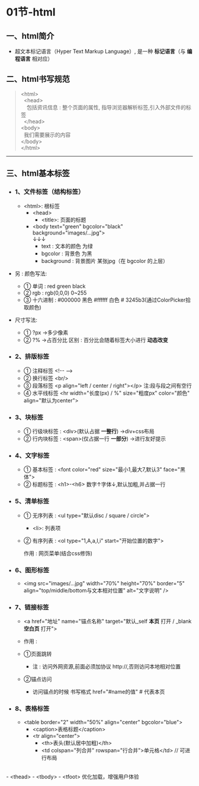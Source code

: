 # 01节-html

## 一、html简介

- 超文本标记语言（Hyper Text Markup Language）, 是一种 **标记语言**（与 **编程语言** 相对应）

## 二、html书写规范

> &lt;html&gt;<br>
> &nbsp;&nbsp;&lt;head&gt;<br>
> &nbsp;&nbsp;&nbsp;&nbsp;包括资讯信息 : 整个页面的属性, 指导浏览器解析标签,引入外部文件的标签<br>
> &nbsp;&nbsp;&lt;/head&gt;<br>
> &lt;body&gt;<br>
>	&nbsp;&nbsp;我们需要展示的内容<br>
>	&lt;/body&gt;<br>
> &lt;/html&gt;

---

## 三、html基本标签

- ### 1、文件标签（结构标签）
  - &lt;html&gt;: 根标签
    - &lt;head&gt;
      - &lt;title&gt;: 页面的标题<br>
    - &lt;body text="green" bgcolor="black" background="images/...jpg"&gt;<br>
		↓↓↓<br>
      - text : 文本的颜色  为绿
	  - bgcolor : 背景色  为黑
	  - background : 背景图片  某张jpg（在 bgcolor 的上层）

- 另 : 颜色写法:
  - ① 单词 : red  green  black
  - ② rgb : rgb(0,0,0)	0~255
  - ③ 十六进制 : #000000 黑色	#ffffff 白色	# 3245b3(通过ColorPicker拾取颜色)

- 尺寸写法:
  - ① ?px ->多少像素
  - ② ?%  ->占百分比	区别 : 百分比会随着标签大小进行 **动态改变**

- ### 2、排版标签
  - ① 注释标签 &lt;!-- --&gt;
  - ② 换行标签 &lt;br/&gt;
  - ③ 段落标签 &lt;p align="left / center / right"&gt;&lt;/p&gt;	注:段与段之间有空行
  - ④ 水平线标签 &lt;hr width="长度(px) / %" size="粗度px" color="颜色" align="默认为center"&gt;

- ### 3、块标签
  - ① 行级块标签 : &lt;div&gt;(默认占据 **一整行**)	->div+css布局
  - ② 行内块标签 : &lt;span&gt;(仅占据一行 **一部分**)	->进行友好提示

- ### 4、文字标签
  - ① 基本标签 : &lt;font color="red" size="最小1,最大7,默认3" face="黑体"&gt;
  - ② 标题标签 : &lt;h1&gt;-&lt;h6&gt;	数字↑字体↓,默认加粗,并占据一行

- ### 5、清单标签
  - ① 无序列表 : &lt;ul type="默认disc / square / circle"&gt;
	  - &lt;li&gt;: 列表项
  - ② 有序列表 : &lt;ol type="1,A,a,I,i" start="开始位置的数字"&gt;

	作用 : 网页菜单(结合css修饰)

- ### 6、图形标签
  - &lt;img src="images/...jpg" width="70%" height="70%" border="5" align="top/middle/bottom与文本相对位置" alt="文字说明" /&gt;

- ### 7、链接标签
  - &lt;a href="地址" name="锚点名称" target="默认_self **本页** 打开 / _blank **空白页** 打开"&gt;

  - 作用 :
  - ①页面跳转
	  - 注 : 访问外网资源,前面必须加协议 http://,否则访问本地相对位置

  - ②锚点访问
    - 访问锚点的时候 书写格式 href="#name的值"	# 代表本页

- ### 8、表格标签
  - &lt;table border="2" width="50%" align="center" bgcolor="blue"&gt;
    - &lt;caption&gt;表格标题&lt;/caption&gt;
    - &lt;tr align="center"&gt;
      - &lt;th&gt;表头(默认居中加粗)&lt;/th&gt;
      - &lt;td colspan="列合并" rowspan="行合并"&gt;单元格&lt;/td&gt;	// 可进行布局
<br>
  - &lt;thead&gt;
  - &lt;tbody&gt;
  - &lt;tfoot&gt;		优化加载，增强用户体验
